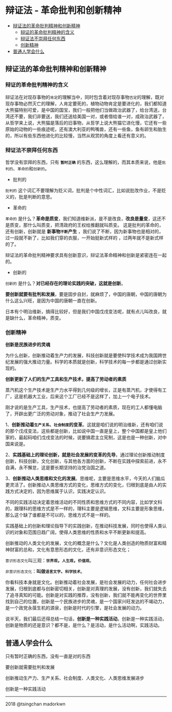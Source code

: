辩证法 - 革命批判和创新精神
====


- [辩证法的革命批判精神和创新精神](#辩证法的革命批判精神和创新精神)
    - [辩证的革命批判精神的含义](#辩证的革命批判精神的含义)
    - [辩证法不崇拜任何东西](#辩证法不崇拜任何东西)
    - [创新精神](#创新精神)
- [普通人学会什么](#普通人学会什么)


## 辩证法的革命批判精神和创新精神


### 辩证的革命批判精神的含义

辩证法在对现存事物的`肯定`的理解当中，同时包含着对现存事物`否定`的理解，既对现存事物必然灭亡的理解，人肯定要死的，植物动物肯定是要进化的，我们都知道大熊猫特别可爱，是中国的国宝，我们一般把他们当做政治武器了，给台湾送，台湾还不要，我们非要送，我们还送给美国一对，或者借给谁一对，成政治武器了，从哲学来上说，大熊猫是落后的旧事物，从哲学上说大熊猫它进化慢，它还有一些原始的动物的一些痕迹呢，还有澳大利亚的鸭嘴兽，还有一些鱼，鱼有卵生和胎生的，所以有些东西他进化的比较慢，当然从观赏的角度上看还有意义的。



### 辩证法不崇拜任何东西

哲学没有崇拜的东西，只有 **`暂时正确`** 的东西，这么理解的，而其本质来说，他是`批判的`、`革命的`和`创新的`。

- 批判的

`批判的` 这个词汇不要理解为贬义词，批判是个中性词汇，比如说批改作业，不是贬义的，批是判断的意思。

- 革命的

`革命的` 是什么？**革命是质变**，我们知道维新派，是不是改良，**改良是量变**，这还不是质变，那什么叫质变，把清政府的王权给推翻就叫质变。 这是批判的革命的，还有创新，创新就是 **新事物`不断`产生** ，我们说了不断，因为新事物也是相对的，过一段就不新了，比如我们穿的衣服，一开始挺新式样的 ，过两年就不是新式样的了。

辩证法的革命批判精神要求具有创新意识，辩证法革命精神和创新是紧密连在一起的。

- 创新的

`创新的` 是什么？**对已经存在的理论实践的突破，这就是创新**。

**要创新就要有批判和发展**，要是固步自封，就麻烦了，中国的唐朝，中国的唐朝为什么这么兴旺，是因为中国的唐朝一直在创新。

日本有个明治维新，搞得比较好，但是我们中国戊戌变法呢，就有点儿叫改良，就是缺什么，革命精神，质变。


### 创新精神

**创新是民族进步的灵魂**

为什么创新，创新推动着生产力的发展，科技创新就是要使科学技术成为我国跨世纪发展的强大推动力量。科学的本质就是创新，科学技术的每一步都是通过创新实现的。

**创新更新了人们的生产工具和生产技术，提高了劳动者的素质**

蒸汽机这个生产技术是生产力水平得到几何级的增长，正是有蒸汽机，才使得有工厂，这是机器大工业，后来这个工厂已经不是这样了，加上一个电子技术。

刚才说的是生产工具，生产技术，也提高了劳动者的素质，现在的工人都懂电脑了，开辟出更广泛的劳动对象，推动了社会生产力发展。

1、**创新推动着`生产关系`、`社会制度`的变革**。这就是咱们说的明治维新，还有咱们说的那个戊戌变法，这些都是创新，比如说中国一直是皇上，整个中国都是皇上他们家的，最起码咱们戊戌变法的时候，说要搞君主立宪制，这是也是一种创新，对中国来说是。

2、**实践基础上的理论创新，就是社会发展的变革的先导**。通过理论创新推动制度创新，科技创新，文化创新，与其他各方面的创新，不断在实践中探索前进，永不自满，永不懈怠，这是要长期坚持的治党治国之道。

3、**创新推动人类思维和文化的发展**。思维呢，主要是思维水平，今天的人们脑瓜更灵活了。创新推动人类思维方式的变化，思维方式的变化，归根到底是由人的实践方式决定的，因为思维属于认识，实践决定认识。

不同的实践活动决定着思维活动的不同性质和思维方式的不同内容，比如学文科的，跟理科的思维方式是不一样的，理科主要是逻辑思维，文科主要是形象思维，那么这个缺了谁都是不可以的，思维方式不是一样的。

实践基础上的创新和理论指导下的实践创新，在推动科技发展，同时也使得人类认识的对象和范围日趋广阔，使得人类思维的性质和水平不断更新和提高。

创新推动的人类文化的发展，文化的概念是什么？文化是人类创造的物质财富和精神财富的总和，文化有意思形态的文化，还有非意识形态文化；

`意识形态文化`叫三观：**`世界观`，`人生观`，`价值观`**。

`非意识形态文化`：**叫做`语言文字`、`科学技术`**。

你看科技本身就是文化。创新推动着社会发展，是社会发展的动力，任何社会进步发展，归根到底都与创新密切相关，创新是对真理的发展，没有创新，我们就失去了追寻真知的可能。创新是对实践的推荐，没有创新，我们就不能再变化的世界里找到自己的位置，创新是一个民族进步的灵魂，是一个国家兴旺发达的不竭动力，是一个政党永葆生机的源泉，创新是时代的引擎，是社会发展的动力。

说半天，我们最后还得总结一句话，**创新是一种实践活动**。创新是一种实践活动，创新是物质的还是意识？都不是，是什么？是活动，是什么活动啊，实践活动。

## 普通人学会什么

只有暂时正确的东西，没有一直是对的东西

要创新就需要批判和发展

创新推动生产力、生产关系、社会制度、人类文化、人类思维发展进步

创新是一种实践活动

----
2018 @tsingchan madorkwn
